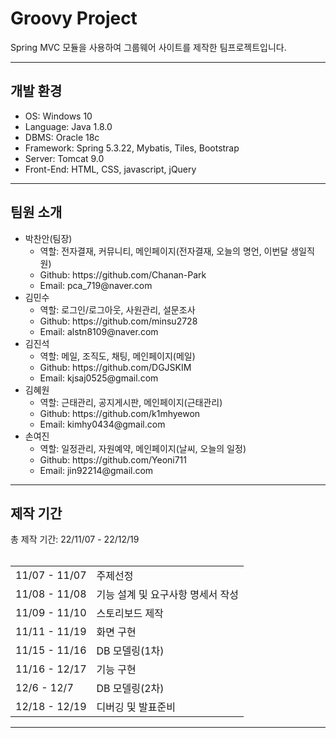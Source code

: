 # Groovy Project
Spring MVC 모듈을 사용하여 그룹웨어 사이트를 제작한 팀프로젝트입니다.
<hr>
<h2>개발 환경</h2>
<ul>
  <li>OS: Windows 10</li>
  <li>Language: Java 1.8.0</li>
  <li>DBMS: Oracle 18c</li>
  <li>Framework: Spring 5.3.22, Mybatis, Tiles, Bootstrap</li>
  <li>Server: Tomcat 9.0</li>
  <li>Front-End: HTML, CSS, javascript, jQuery</li>
</ul>
<hr>
<h2>팀원 소개</h2>
<ul>
  <li>박찬안(팀장)
    <ul>
      <li>역할: 전자결재, 커뮤니티, 메인페이지(전자결재, 오늘의 명언, 이번달 생일직원)</li>
      <li>Github: https://github.com/Chanan-Park</li>
      <li>Email: pca_719@naver.com</li>
    </ul>
  </li>
  <li>김민수
    <ul>
      <li>역할: 로그인/로그아웃, 사원관리, 설문조사</li>
      <li>Github: https://github.com/minsu2728</li>
      <li>Email: alstn8109@naver.com</li>
    </ul>
  </li>
    <li>김진석
      <ul>
        <li>역할: 메일, 조직도, 채팅, 메인페이지(메일)</li>
        <li>Github: https://github.com/DGJSKIM</li>
        <li>Email: kjsaj0525@gmail.com</li>
      </ul>
  </li>
    <li>김혜원
      <ul>
        <li>역할: 근태관리, 공지게시판, 메인페이지(근태관리)</li>
        <li>Github: https://github.com/k1mhyewon</li>
        <li>Email: kimhy0434@gmail.com</li>
      </ul>
  </li>
    <li>손여진
      <ul>
        <li>역할: 일정관리, 자원예약, 메인페이지(날씨, 오늘의 일정)</li>
        <li>Github: https://github.com/Yeoni711</li>
        <li>Email: jin92214@gmail.com</li>
      </ul>
  </li>
</ul>
<hr>
<h2>제작 기간</h2>
총 제작 기간: 22/11/07 - 22/12/19<br><br>
<table>
  <tr>
    <td>11/07 - 11/07</td>
    <td>주제선정</td>
  </tr>
  <tr>
    <td>11/08 - 11/08</td>
    <td>기능 설계 및 요구사항 명세서 작성</td>
  </tr>
  <tr>
    <td>11/09 - 11/10</td>
    <td>스토리보드 제작</td>
  </tr>  
  <tr>
    <td>11/11 - 11/19</td>
    <td>화면 구현</td>
  </tr>
  <tr>
    <td>11/15 - 11/16</td>
    <td>DB 모델링(1차)</td>
  </tr>  
  <tr>
    <td>11/16 - 12/17</td>
    <td>기능 구현</td>
  </tr>
  <tr>
    <td>12/6 - 12/7</td>
    <td>DB 모델링(2차)</td>
  </tr> 
  <tr>
    <td>12/18 - 12/19</td>
    <td>디버깅 및 발표준비</td>
  </tr> 
</table>
<hr>
